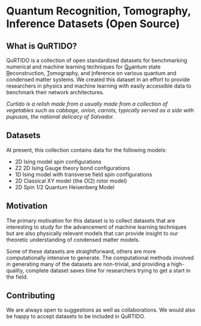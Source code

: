 # Quantum Recognition, Tomography, Inference Datasets (Open Source)

## What is QuRTIDO?

QuRTIDO is a collection of open standardized datasets for benchmarking numerical and machine learning techniques for <strong style="text-decoration: underline;font-weight: normal;">Qu</strong>antum state <strong style="text-decoration: underline;font-weight: normal;">R</strong>econstruction, <strong style="text-decoration: underline;font-weight: normal;">T</strong>omography, and <strong style="text-decoration: underline;font-weight: normal;">I</strong>nference on various quantum and condensed matter systems. We</strong> created this dataset in an effort to provide researchers in physics and machine learning with easily accessible data to benchmark their network architectures. 

*Curtido is a relish made from a usually made from a collection of vegetables such as cabbage, onion, carrots, typically served as a side with pupusas, the national delicacy of Salvador.*

## Datasets

At present, this collection contains data for the following models:

* 2D Ising model spin configurations
* Z2 2D Ising Gauge theory bond configurations
* 1D Ising model with transverse field spin configurations
* 2D Classical XY model (the $O(2)$ rotor model) 
* 2D Spin 1/2 Quantum Heisenberg Model

## Motivation
The primary motivation for this dataset is to collect datasets that are interesting to study for the advancement of machine learning techniques but are also physically relevant models that can provide insight to our theoretic understanding of condensed matter models. 

Some of these datasets are straightforward, others are more computationally intensive to generate. The computational methods involved in generating many of the datasets are non-trivial, and providing a high-quality, complete dataset saves time for researchers trying to get a start in the field. 

## Contributing

We are always open to suggestions as well as collaborations. We would also be happy to accept datasets to be included in QuRTIDO.

